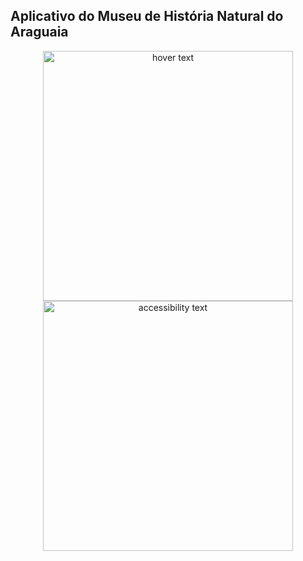 

## Aplicativo do Museu de História Natural do Araguaia



<p align="center">
  <img src="https://user-images.githubusercontent.com/34286800/62338961-609e4000-b4a8-11e9-8901-b5eb2c59aff5.jpg" width="400" title="hover text">
  <img src="https://user-images.githubusercontent.com/34286800/62338989-701d8900-b4a8-11e9-9757-9e978d409939.jpg" width="400" alt="accessibility text">
</p>

